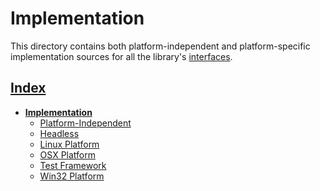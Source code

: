 # Implementation

This directory contains both platform-independent and platform-specific implementation sources for all the library's
[interfaces](../include/README.md).

## [Index](../README.md)
- **[Implementation](./README.md)**
  - [Platform-Independent](./ui/README.md)
  - [Headless](./ui_headless/README.md)
  - [Linux Platform](./ui_linux/README.md)
  - [OSX Platform](./ui_osx/README.md)
  - [Test Framework](./ui_test/README.md)
  - [Win32 Platform](./ui_win32/README.md)
